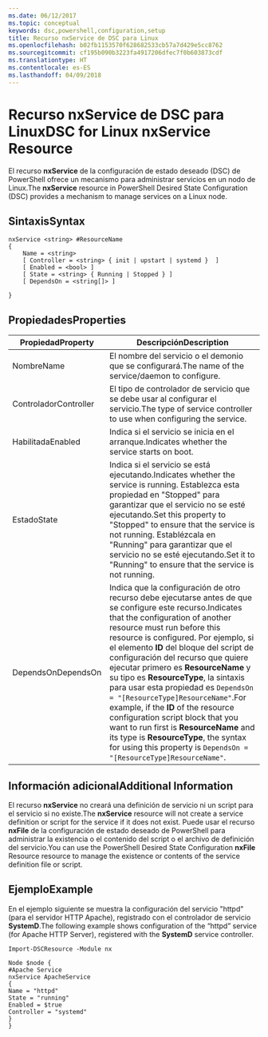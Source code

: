 ```yaml
---
ms.date: 06/12/2017
ms.topic: conceptual
keywords: dsc,powershell,configuration,setup
title: Recurso nxService de DSC para Linux
ms.openlocfilehash: b02fb1153570f628682533cb57a7d429e5cc8762
ms.sourcegitcommit: cf195b090b3223fa4917206dfec7f0b603873cdf
ms.translationtype: HT
ms.contentlocale: es-ES
ms.lasthandoff: 04/09/2018
---
```

# <a name="dsc-for-linux-nxservice-resource"></a><span data-ttu-id="e9c42-103">Recurso nxService de DSC para Linux</span><span class="sxs-lookup"><span data-stu-id="e9c42-103">DSC for Linux nxService Resource</span></span>

<span data-ttu-id="e9c42-104">El recurso **nxService** de la configuración de estado deseado (DSC) de PowerShell ofrece un mecanismo para administrar servicios en un nodo de Linux.</span><span class="sxs-lookup"><span data-stu-id="e9c42-104">The **nxService** resource in PowerShell Desired State Configuration (DSC) provides a mechanism to manage services on a Linux node.</span></span>

## <a name="syntax"></a><span data-ttu-id="e9c42-105">Sintaxis</span><span class="sxs-lookup"><span data-stu-id="e9c42-105">Syntax</span></span>

```
nxService <string> #ResourceName
{
    Name = <string>
    [ Controller = <string> { init | upstart | systemd }  ]
    [ Enabled = <bool> ]
    [ State = <string> { Running | Stopped } ]
    [ DependsOn = <string[]> ]

}
```

## <a name="properties"></a><span data-ttu-id="e9c42-106">Propiedades</span><span class="sxs-lookup"><span data-stu-id="e9c42-106">Properties</span></span>
|  <span data-ttu-id="e9c42-107">Propiedad</span><span class="sxs-lookup"><span data-stu-id="e9c42-107">Property</span></span> |  <span data-ttu-id="e9c42-108">Descripción</span><span class="sxs-lookup"><span data-stu-id="e9c42-108">Description</span></span> |
|---|---|
| <span data-ttu-id="e9c42-109">Nombre</span><span class="sxs-lookup"><span data-stu-id="e9c42-109">Name</span></span>| <span data-ttu-id="e9c42-110">El nombre del servicio o el demonio que se configurará.</span><span class="sxs-lookup"><span data-stu-id="e9c42-110">The name of the service/daemon to configure.</span></span>|
| <span data-ttu-id="e9c42-111">Controlador</span><span class="sxs-lookup"><span data-stu-id="e9c42-111">Controller</span></span>| <span data-ttu-id="e9c42-112">El tipo de controlador de servicio que se debe usar al configurar el servicio.</span><span class="sxs-lookup"><span data-stu-id="e9c42-112">The type of service controller to use when configuring the service.</span></span>|
| <span data-ttu-id="e9c42-113">Habilitada</span><span class="sxs-lookup"><span data-stu-id="e9c42-113">Enabled</span></span>| <span data-ttu-id="e9c42-114">Indica si el servicio se inicia en el arranque.</span><span class="sxs-lookup"><span data-stu-id="e9c42-114">Indicates whether the service starts on boot.</span></span>|
| <span data-ttu-id="e9c42-115">Estado</span><span class="sxs-lookup"><span data-stu-id="e9c42-115">State</span></span>| <span data-ttu-id="e9c42-116">Indica si el servicio se está ejecutando.</span><span class="sxs-lookup"><span data-stu-id="e9c42-116">Indicates whether the service is running.</span></span> <span data-ttu-id="e9c42-117">Establezca esta propiedad en "Stopped" para garantizar que el servicio no se esté ejecutando.</span><span class="sxs-lookup"><span data-stu-id="e9c42-117">Set this property to "Stopped" to ensure that the service is not running.</span></span> <span data-ttu-id="e9c42-118">Establézcala en "Running" para garantizar que el servicio no se esté ejecutando.</span><span class="sxs-lookup"><span data-stu-id="e9c42-118">Set it to "Running" to ensure that the service is not running.</span></span>|
| <span data-ttu-id="e9c42-119">DependsOn</span><span class="sxs-lookup"><span data-stu-id="e9c42-119">DependsOn</span></span> | <span data-ttu-id="e9c42-120">Indica que la configuración de otro recurso debe ejecutarse antes de que se configure este recurso.</span><span class="sxs-lookup"><span data-stu-id="e9c42-120">Indicates that the configuration of another resource must run before this resource is configured.</span></span> <span data-ttu-id="e9c42-121">Por ejemplo, si el elemento **ID** del bloque del script de configuración del recurso que quiere ejecutar primero es **ResourceName** y su tipo es **ResourceType**, la sintaxis para usar esta propiedad es `DependsOn = "[ResourceType]ResourceName"`.</span><span class="sxs-lookup"><span data-stu-id="e9c42-121">For example, if the **ID** of the resource configuration script block that you want to run first is **ResourceName** and its type is **ResourceType**, the syntax for using this property is `DependsOn = "[ResourceType]ResourceName"`.</span></span>|


## <a name="additional-information"></a><span data-ttu-id="e9c42-122">Información adicional</span><span class="sxs-lookup"><span data-stu-id="e9c42-122">Additional Information</span></span>

<span data-ttu-id="e9c42-123">El recurso **nxService** no creará una definición de servicio ni un script para el servicio si no existe.</span><span class="sxs-lookup"><span data-stu-id="e9c42-123">The **nxService** resource will not create a service definition or script for the service if it does not exist.</span></span> <span data-ttu-id="e9c42-124">Puede usar el recurso **nxFile** de la configuración de estado deseado de PowerShell para administrar la existencia o el contenido del script o el archivo de definición del servicio.</span><span class="sxs-lookup"><span data-stu-id="e9c42-124">You can use the PowerShell Desired State Configuration **nxFile** Resource resource to manage the existence or contents of the service definition file or script.</span></span>

## <a name="example"></a><span data-ttu-id="e9c42-125">Ejemplo</span><span class="sxs-lookup"><span data-stu-id="e9c42-125">Example</span></span>

<span data-ttu-id="e9c42-126">En el ejemplo siguiente se muestra la configuración del servicio "httpd" (para el servidor HTTP Apache), registrado con el controlador de servicio **SystemD**.</span><span class="sxs-lookup"><span data-stu-id="e9c42-126">The following example shows configuration of the “httpd” service (for Apache HTTP Server), registered with the **SystemD** service controller.</span></span>

```
Import-DSCResource -Module nx

Node $node {
#Apache Service
nxService ApacheService
{
Name = "httpd"
State = "running"
Enabled = $true
Controller = "systemd"
}
}
```